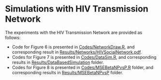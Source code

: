 # Simulations with HIV Transmission Network

The experiments with the HIV Transmission Network are provided as follows:
* Code for Figure $6$ is presented in [Codes/NetworkDraw.R](https://github.com/anirbanc96/PrIsing/blob/main/Data/HIV%20Transmission%20Network/Codes/NetworkDraw.R), and corresponding result in [Results/Networks/HIVSocialNetwork.pdf](https://github.com/anirbanc96/PrIsing/blob/main/Data/HIV%20Transmission%20Network/Results/Networks/HIVSocialNetwork.pdf).
* Codes for Figure $7$ is presented in [Codes/DataSim.R](https://github.com/anirbanc96/PrIsing/blob/main/Data/HIV%20Transmission%20Network/Codes/DataSim.R), and corresponding results in [Results/DataBasedSimulation](https://github.com/anirbanc96/PrIsing/tree/main/Data/HIV%20Transmission%20Network/Results/DataBasedSimulation) folder.
* Codes for Figure $8$ is presented in [Codes/MSEBetaNPvsP.R](https://github.com/anirbanc96/PrIsing/blob/main/Data/HIV%20Transmission%20Network/Codes/MSEBetaNPvsP.R) folder, and corresponding results in [Results/MSEBetaNPvsP](https://github.com/anirbanc96/PrIsing/tree/main/Data/HIV%20Transmission%20Network/Results/MSEBetaNPvsP) folder.

